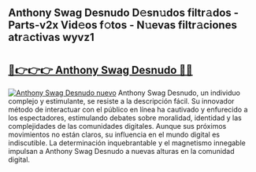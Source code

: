 ## Anthony Swag Desnudo D𝚎sn𝚞dos filtr𝚊dos - Parts-v2x Vid𝚎os f𝚘tos - N𝚞evas filtr𝚊ciones atr𝚊ctivas wyvz1

# <h2><a href="http://mb0abg.tromn.icu/?c=Anthony+Swag+Desnudo">🔗👉👉👉 Anthony Swag Desnudo 🔗🔗</a></h2>

[![Anthony Swag Desnudo nuevo](https://i.imgur.com/pEAQMta.gif)](http://mb0abg.tromn.icu/?c=Anthony+Swag+Desnudo)
Anthony Swag Desnudo, un individuo complejo y estimulante, se resiste a la descripción fácil. Su innovador método de interactuar con el público en línea ha cautivado y enfurecido a los espectadores, estimulando debates sobre moralidad, identidad y las complejidades de las comunidades digitales. Aunque sus próximos movimientos no están claros, su influencia en el mundo digital es indiscutible. La determinación inquebrantable y el magnetismo innegable impulsan a Anthony Swag Desnudo a nuevas alturas en la comunidad digital.
